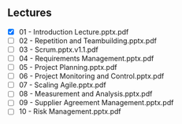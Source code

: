 Lectures
------
- [x] 01 - Introduction Lecture.pptx.pdf
- [ ] 02 - Repetition and Teambuilding.pptx.pdf
- [ ] 03 - Scrum.pptx.v1.1.pdf
- [ ] 04 - Requirements Management.pptx.pdf
- [ ] 05 - Project Planning.pptx.pdf
- [ ] 06 - Project Monitoring and Control.pptx.pdf
- [ ] 07 - Scaling Agile.pptx.pdf
- [ ] 08 - Measurement and Analysis.pptx.pdf
- [ ] 09 - Supplier Agreement Management.pptx.pdf
- [ ] 10 - Risk Management.pptx.pdf
